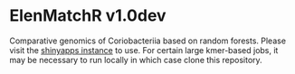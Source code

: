 # ElenMatchR v1.0dev

Comparative genomics of Coriobacteriia based on random forests. Please visit the [shinyapps instance](https://jbisanz.shinyapps.io/elenmatchr/) to use. For certain large kmer-based jobs, it may be necessary to run locally in which case clone this repository.
